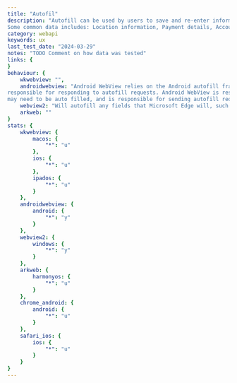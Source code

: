 ```yaml
---
title: "Autofil"
description: "Autofill can be used by users to save and re-enter information that they commonly fill out on web pages.
Some common data includes: Location information, Payment details, Account information."
category: webapi
keywords: ux
last_test_date: "2024-03-29"
notes: "TODO Comment on how data was tested"
links: {
}
behaviour: {
    wkwebview: "",
    androidwebview: "Android WebView relies on the Android autofill framework. Users can choose a default auto fill service, which will be
responsible for responding to autofill requests. Android WebView is responsible for detecting what fields in a web page
may need to be auto filled, and is responsible for sending autofill requests to the autofill framework.",
    webview2: "Will autofill any fields that Microsoft Edge will, such as names, street, email addresses, phone numbers, passwords, etc. Developers can control this in their application using the `CoreWebView2Settings.IsGeneralAutofillEnabled` and `CoreWebView2Settings.IsPasswordAutosaveEnabled` properties.",
    arkweb: ""
}
stats: {
    wkwebview: {
        macos: {
            "*": "u"
        },
        ios: {
            "*": "u"
        },
        ipados: {
            "*": "u"
        }
    },
    androidwebview: {
        android: {
            "*": "y"
        }
    },
    webview2: {
        windows: {
            "*": "y"
        }
    },
    arkweb: {
        harmonyos: {
            "*": "u"
        }
    },    
    chrome_android: {
        android: {
            "*": "u"
        }
    },
    safari_ios: {
        ios: {
            "*": "u"
        }
    }
}
---
```

